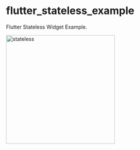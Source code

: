 # flutter_stateless_example

Flutter Stateless Widget Example.

<img width="298" alt="stateless" src="https://user-images.githubusercontent.com/41986669/47154009-c2693100-d2fe-11e8-999b-05835beebeea.png">
